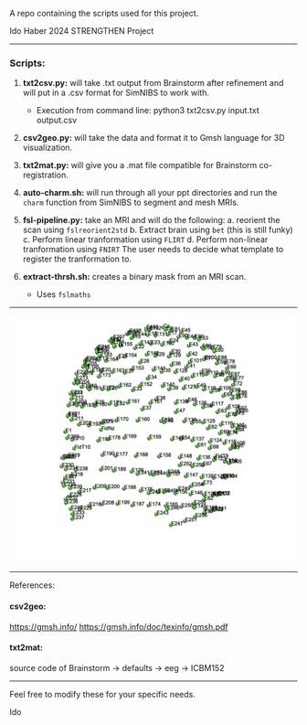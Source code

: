 A repo containing the scripts used for this project.

Ido Haber
2024
STRENGTHEN Project

---

### Scripts:

1. **txt2csv.py:** will take .txt output from Brainstorm after refinement and will put in a .csv format for SimNIBS to work with.

   - Execution from command line: python3 txt2csv.py input.txt output.csv

2. **csv2geo.py:** will take the data and format it to Gmsh language for 3D visualization.
3. **txt2mat.py:** will give you a .mat file compatible for Brainstorm co-registration.
4. **auto-charm.sh:** will run through all your ppt directories and run the `charm` function from SimNIBS to segment and mesh MRIs.

5. **fsl-pipeline.py:** take an MRI and will do the following:
   a. reorient the scan using `fslreorient2std`
   b. Extract brain using `bet` (this is still funky)
   c. Perform linear tranformation using `FLIRT`
   d. Perform non-linear tranformation using `FNIRT`
   The user needs to decide what template to register the tranformation to.

6. **extract-thrsh.sh:** creates a binary mask from an MRI scan.
   - Uses `fslmaths`

---

![3D hdEEG](/example_dataset/3D_hdEEG_net.png)

---

References:

#### csv2geo:

https://gmsh.info/
https://gmsh.info/doc/texinfo/gmsh.pdf

#### txt2mat:

source code of Brainstorm -> defaults -> eeg -> ICBM152

---

Feel free to modify these for your specific needs.

Ido
